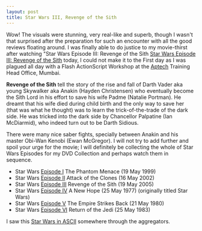 ```yaml
---
layout: post
title: Star Wars III, Revenge of the Sith
---
```


Wow! The visuals were stunning, very real-like and superb, though I wasn't that surprised after the preparation for such an encounter with all the good reviews floating around. I was finally able to do justice to my movie-thirst after watching "Star Wars Episode III: Revenge of the Sith [Star Wars Episode III: Revenge of the Sith](http://www.starwars.com/episode-iii/) today, I could not make it to the First day as I was plagued all day with a Flash ActionScript Workshop at the [Aptech](http://www.aptech.ac.in/) Training Head Office, Mumbai. 

__Revenge of the Sith__ tell the story of the rise and fall of Darth Vader aka young Skywalker aka Anakin (Hayden Christensen) who eventually become the Sith Lord in his effort to save his wife Padme (Natalie Portman). He dreamt that his wife died during child birth and the only way to save her (that was what he thought) was to learn the trick-of-the-trade of the dark side. He was tricked into the dark side by Chancellor Palpatine (Ian McDiarmid), who indeed turn out to be Darth Sidious.

There were many nice saber fights, specially between Anakin and his master Obi-Wan Kenobi (Ewan McGregor). I will not try to add further and spoil your urge for the movie; I will definitely be collecting the whole of Star Wars Episodes for my DVD Collection and perhaps watch them in sequence.

- Star Wars [Episode I](http://www.starwars.com/episode-i/) The Phantom Menace (19 May 1999)
- Star Wars [Episode II](http://www.starwars.com/episode-ii/) Attack of the Clones (16 May 2002)
- Star Wars [Episode III](http://www.starwars.com/episode-iii/) Revenge of the Sith (19 May 2005)
- Star Wars [Episode IV](http://www.starwars.com/episode-iv/) A New Hope (25 May 1977) (originally titled Star Wars)
- Star Wars [Episode V](http://www.starwars.com/episode-v/) The Empire Strikes Back (21 May 1980)
- Star Wars [Episode VI](http://www.starwars.com/episode-vi/) Return of the Jedi (25 May 1983)

I saw this [Star Wars in ASCII](http://www.asciimation.co.nz/) somewhere through the aggregators. 
